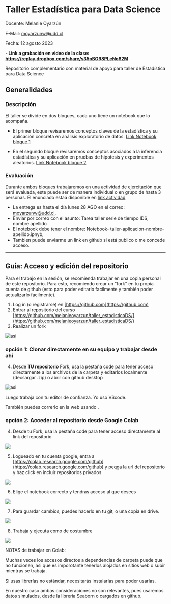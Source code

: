 # Taller Estadística para Data Science

Docente: Melanie Oyarzún 

E-Mail: moyarzunw@udd.cl

Fecha: 12 agosto 2023

**- Link a grabación en video de la clase: https://replay.dropbox.com/share/s35pBO98PLeNo82M** 


Repositorio complementario con material de apoyo para taller de Estadística para Data Science

## Generalidades

### Descripción
El taller se divide en dos bloques, cada uno tiene un notebook que lo acompaña.

- El primer bloque revisaremos conceptos claves de la estadística y su aplicación concreta en análisis exploratorio de datos. [Link Notebook bloque 1](bloque1-tallerSTASIDS_EDA.ipynb)

- En el segundo bloque revisaremos conceptos asociados a la inferencia estadística y su aplicación en pruebas de hipotesis y experimentos aleatorios. [Link Notebook bloque 2](bloque2-tallerSTATSIDS_inferencia.ipynb)


### Evaluación

Durante ambos bloques trabajaremos en una actividad de ejercitación que será evaluada, este puede ser de manera individual o en grupo de hasta 3 personas.  El enunciado estaá disponible en [link actividad](actividad_tallerSTATSIDS.ipynb)

- La entrega es hasta el día lunes 28 AGO en el correo: moyarzunw@udd.cl,
- Enviar por correo con el asunto: Tarea taller serie de tiempo IDS, nombre apellido
- El notebook debe tener el nombre: Notebook- taller-aplicacion-nombre-apellido.ipnyb,
- Tambien puede enviarme un link en github si está publico o me concede acceso.

---

## Guía: Acceso y edición del repositorio

Para el trabajo en la sesión, se recomienda trabajar en una copia personal de este repositorio. Para esto, recomiendo crear un "fork" en tu propia cuenta de github (esto para poder editarlo facilmente y también poder actualizarlo facilmente).

1. Log in (o registrarse) en [https://github.com](https://github.com)
2. Entrar al repositorio del curso [https://github.com/melanieoyarzun/taller_estadisticaDS/](https://github.com/melanieoyarzun/taller_estadisticaDS/)
3. Realizar un fork 
   
![asi](img/1-fork_repo.png)

### opción 1: Clonar directamente en su equipo y trabajar desde ahi

4. Desde **TU repositorio** Fork, usa la pestaña code para tener acceso directamente a los archivos de la carpeta y editarlos localmente (decsargar .zip) o abrir con github desktop

![asi](img/2-clone_repo.png)

Luego trabaja con tu editor de confianza. Yo uso VScode.

También puedes correrlo en la web usando .

### opción 2: Acceder al repositorio desde Google Colab

4. Desde tu Fork, usa la pestaña code para tener acceso directamente al link del repositorio

![](img/3-clone_repo_colab.png)


5. Logueado en tu cuenta google, entra a [https://colab.research.google.com/github](https://colab.research.google.com/github) y peqga la url del repositorio y haz click en incluir repositorios privados


![](img/4-abrir_repos_colab.png)

6. Elige el notebook correcto y tendras acceso al que desees

![](img/5-elegir_note_colab.png)

7. Para guardar cambios, puedes hacerlo en tu git, o una copia en drive.

![](img/6-guardar_colab.png)

8. Trabaja y ejecuta como de costumbre

![](img/7-ejecutar_colab.png)

NOTAS de trabajar en Colab:

Muchas veces los accesos directos a dependencias de carpeta puede que no funcionen, asi que es imporotante tenerlos alojados en sitios web o subir mientras se trabaja. 

Si usas librerías no estándar, necesitarás instalarlas para poder usarlas.

En nuestro caso ambas consideraciones no son relevantes, pues usaremos datos simulados, desde la libreria Seaborn o cargados en github.
